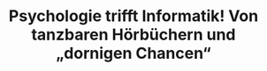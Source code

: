 ---
id: "pti-04-spotlight" # nochmal überlegen
method: "Projektseminare"
institution: "Fakultät für Mathematik, Informatik und Naturwissenschaften, Fakultät für Pychologie und Bewegungswissenschaft"
title: "Psychologie trifft Informatik! Von tanzbaren Hörbüchern und „dornigen Chancen“"
title_project:
title_short: "Psychologie trifft Informatik – Von der Erhebung bis zur Auswertung komplexer Daten"
period: "Apr 23 ­­- Mar 24 (12 months)"
foerderlinie: "Fachspezifische Data Literacy"
round: "2"
filter: "spotlights"
lecture2go: "71037"
uhh_url: "https://www.hcl.uni-hamburg.de/ddlitlab/data-literacy-lehrlabor/spotlight-dl-lehrlabor-interviewreihe/spotlight-folge-04.html"
contributors: "Habiba Schiller"
mentor: "Larissa Gebken, Dr. Matthias Pillny"
quote:
spotlight_interview: "Ja"
text: |
    Was beeinflusst die eigene, spontane psychische Verfassung das Musikhörverhalten? Studierende der Informatik und der Psychologie sind in diesem interdisziplinären Projektseminar zusammengekommen, um mittels Spotify und Smartwatch eine Datenerhebung und -Ausführung von Grund auf mit Python und Machine Learning kennenzulernen. Das Ziel: Den Musikgeschmack für die psychische Gesundheit zu hacken! Dabei lernten sie nicht nur wertvolles Praxiswissen für ihr künftiges Berufsleben – sondern auch, dass Rückschläge und Hürdenüberwindung bei der Arbeit mit komplexen Daten einfach dazu gehören.

    Dr. Larissa Gebken und Dr. Matthias Pillny haben gemeinsam im Team mit Habiba Schiller, Junbo Huang und Tibebu Tesfaye Biru das interdisziplinäre Lehrprojekt „Psychologie trifft Informatik – von der Erhebung bis Auswertung komplexer Daten“ entwickelt und es erfolgreich im Jahr 2023 und 2024 durchgeführt. Das Lehrprojekt wurde vom Digital and Data Literacy in Teaching Lab (kurz: DDLitLab) gefördert und fand sowohl am Fachbereich für Informatik sowie der Psychologie der Universität Hamburg statt.

    Das Ziel: Studierende der Psychologie und Informatik an eine praxisnahe, realistische und berufsvorbereitende Erhebung und Auswertung komplexer Daten heranführen.

image: "https://assets.rrz.uni-hamburg.de/instance_assets/zentrale/21489731/spotlight-data-literacy-lehrlabor--04--pti-gebken-pillny--414x733-ff2885bf6078045dfa165e5626992e96475c0207.png"
image_credit: "UHH / Pawlowski"
link_external:
stine:
podcast: "https://www.pod.uni-hamburg.de/1/blog/16__/file/16/s/webplayer/c/episode/Dynamisches-Duo_Podcast_final.mp3"
---